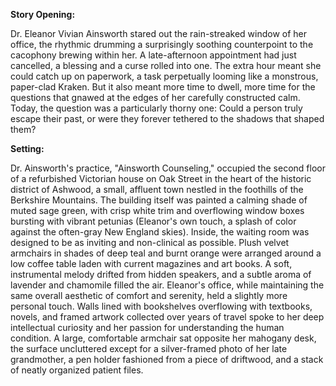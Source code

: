 **Story Opening:**

Dr. Eleanor Vivian Ainsworth stared out the rain-streaked window of her office, the rhythmic drumming a surprisingly soothing counterpoint to the cacophony brewing within her. A late-afternoon appointment had just cancelled, a blessing and a curse rolled into one. The extra hour meant she could catch up on paperwork, a task perpetually looming like a monstrous, paper-clad Kraken. But it also meant more time to dwell, more time for the questions that gnawed at the edges of her carefully constructed calm. Today, the question was a particularly thorny one: Could a person truly escape their past, or were they forever tethered to the shadows that shaped them?

**Setting:**

Dr. Ainsworth's practice, "Ainsworth Counseling," occupied the second floor of a refurbished Victorian house on Oak Street in the heart of the historic district of Ashwood, a small, affluent town nestled in the foothills of the Berkshire Mountains. The building itself was painted a calming shade of muted sage green, with crisp white trim and overflowing window boxes bursting with vibrant petunias (Eleanor's own touch, a splash of color against the often-gray New England skies). Inside, the waiting room was designed to be as inviting and non-clinical as possible. Plush velvet armchairs in shades of deep teal and burnt orange were arranged around a low coffee table laden with current magazines and art books. A soft, instrumental melody drifted from hidden speakers, and a subtle aroma of lavender and chamomile filled the air. Eleanor's office, while maintaining the same overall aesthetic of comfort and serenity, held a slightly more personal touch. Walls lined with bookshelves overflowing with textbooks, novels, and framed artwork collected over years of travel spoke to her deep intellectual curiosity and her passion for understanding the human condition. A large, comfortable armchair sat opposite her mahogany desk, the surface uncluttered except for a silver-framed photo of her late grandmother, a pen holder fashioned from a piece of driftwood, and a stack of neatly organized patient files.
